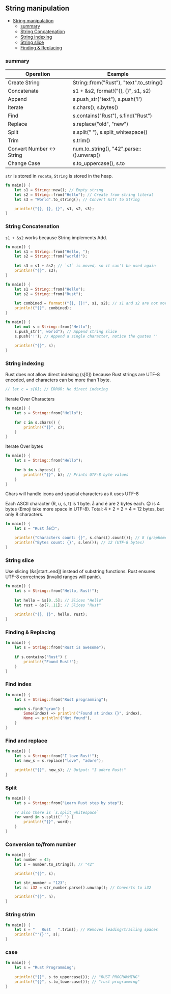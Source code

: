 
## String manipulation

- [String manipulation](#string-manipulation)
  - [summary](#summary)
  - [String Concatenation](#string-concatenation)
  - [String indexing](#string-indexing)
  - [String slice](#string-slice)
  - [Finding \& Replacing](#finding--replacing)

### summary 

| Operation                 | Example                                       |
|---------------------------|-----------------------------------------------|
| Create String             | String::from("Rust"), "text".to_string()      |
| Concatenate               | s1 + &s2, format!("{}, {}", s1, s2)           |
| Append                    | s.push_str("text"), s.push('!')               |
| Iterate                   | s.chars(), s.bytes()                          |
| Find                      | s.contains("Rust"), s.find("Rust")            |
| Replace                   | s.replace("old", "new")                       |
| Split                     | s.split(" "), s.split_whitespace()            |
| Trim                      | s.trim()                                      |
| Convert Number <-> String | num.to_string(), "42".parse::<i32>().unwrap() |
| Change Case               | s.to_uppercase(), s.to                        |

`str` is stored in `rodata`, `String` is stored in the heap.

```rust
fn main() {
    let s1 = String::new(); // Empty string
    let s2 = String::from("Hello"); // Create from string literal
    let s3 = "World".to_string(); // Convert &str to String

    println!("{}, {}, {}", s1, s2, s3);
}
```

### String Concatenation

`s1 + &s2` works because String implements Add<str>.

```rust
fn main() {
    let s1 = String::from("Hello, ");
    let s2 = String::from("world!");
    
    let s3 = s1 + &s2; // `s1` is moved, so it can't be used again
    println!("{}", s3);
}
```

```rust
fn main() {
    let s1 = String::from("Hello");
    let s2 = String::from("Rust");
    
    let combined = format!("{}, {}!", s1, s2); // s1 and s2 are not moved
    println!("{}", combined);
}
```

```rust
fn main() {
    let mut s = String::from("Hello");
    s.push_str(", world"); // Append string slice
    s.push('!'); // Append a single character, notice the quotes ''
    
    println!("{}", s);
}
```

### String indexing

Rust does not allow direct indexing (s[0]) because Rust strings are UTF-8 encoded, and characters can be more than 1 byte.

```rust
// let c = s[0]; // ERROR: No direct indexing
```

Iterate Over Characters

```rust
fn main() {
    let s = String::from("Hello");
    
    for c in s.chars() {
        println!("{}", c);
    }
}
```


Iterate Over bytes

```rust
fn main() {
    let s = String::from("Hello");
    
    for b in s.bytes() {
        println!("{}", b); // Prints UTF-8 byte values
    }
}
```

Chars will handle icons and spacial characters as it uses UTF-8

Each ASCII character (R, u, s, t) is 1 byte.
å and é are 2 bytes each.
😊 is 4 bytes (Emoji take more space in UTF-8).
Total: 4 + 2 + 2 + 4 = 12 bytes, but only 8 characters.

```rust
fn main() {
    let s = "Rust åé😊";

    println!("Characters count: {}", s.chars().count()); // 8 (graphemes)
    println!("Bytes count: {}", s.len()); // 12 (UTF-8 bytes)
}
```

### String slice

Use slicing (&s[start..end]) instead of substring functions.
Rust ensures UTF-8 correctness (invalid ranges will panic).

```rust
fn main() {
    let s = String::from("Hello, Rust!");
    
    let hello = &s[0..5]; // Slices "Hello"
    let rust = &s[7..11]; // Slices "Rust"
    
    println!("{}, {}", hello, rust);
}
```

### Finding & Replacing


```rust
fn main() {
    let s = String::from("Rust is awesome");
    
    if s.contains("Rust") {
        println!("Found Rust!");
    }
}
```

### Find index

```rust
fn main() {
    let s = String::from("Rust programming");

    match s.find("gram") {
        Some(index) => println!("Found at index {}", index),
        None => println!("Not found"),
    }
}
```

### Find and replace

```rust
fn main() {
    let s = String::from("I love Rust!");
    let new_s = s.replace("love", "adore");

    println!("{}", new_s); // Output: "I adore Rust!"
}
```
### Split

```rust
fn main() {
    let s = String::from("Learn Rust step by step");
   
    // also there is `s.split_whitespace`
    for word in s.split(' ') {
        println!("{}", word);
    }
}
```

### Conversion to/from number

```rust
fn main() {
    let number = 42;
    let s = number.to_string(); // "42"

    println!("{}", s);

    let str_number = "123";
    let n: i32 = str_number.parse().unwrap(); // Converts to i32

    println!("{}", n);
}
```

### String strim

```rust
fn main() {
    let s = "   Rust   ".trim(); // Removes leading/trailing spaces
    println!("'{}'", s);
}
```

### case

```rust
fn main() {
    let s = "Rust Programming";
    
    println!("{}", s.to_uppercase()); // "RUST PROGRAMMING"
    println!("{}", s.to_lowercase()); // "rust programming"
}
```
